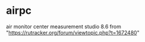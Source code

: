 # airpc
air monitor center
measurement studio 8.6 from "https://rutracker.org/forum/viewtopic.php?t=1672480"
